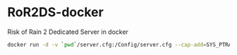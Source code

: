# RoR2DS-docker
Risk of Rain 2 Dedicated Server in docker

```bash
docker run -d -v `pwd`/server.cfg:/Config/server.cfg --cap-add=SYS_PTRACE -p 27015:27015/udp puteulanus/ror2ds
```
